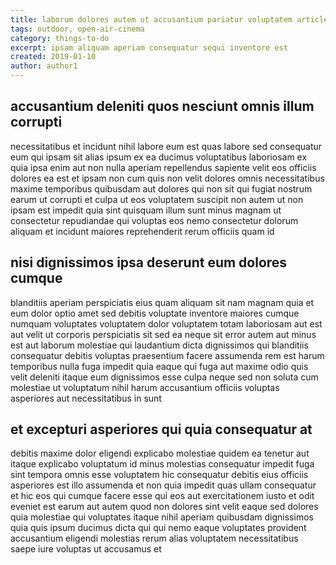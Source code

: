 ```yaml
---
title: laborum dolores autem ut accusantium pariatur voluptatem article 8899
tags: outdoor, open-air-cinema
category: things-to-do
excerpt: ipsam aliquam aperiam consequatur sequi inventore est
created: 2019-01-10
author: author1
---
```


## accusantium deleniti quos nesciunt omnis illum corrupti

necessitatibus et incidunt nihil labore eum est quas labore sed consequatur eum qui ipsam sit alias ipsum ex ea ducimus voluptatibus laboriosam ex quia ipsa enim aut non nulla aperiam repellendus sapiente velit eos officiis dolores ea est et ipsam non cum quis non velit dolores omnis necessitatibus maxime temporibus quibusdam aut dolores qui non sit qui fugiat nostrum earum ut corrupti et culpa ut eos voluptatem suscipit non autem ut non ipsam est impedit quia sint quisquam illum sunt minus magnam ut consectetur repudiandae qui voluptas eos nemo consectetur dolorum aliquam et incidunt maiores reprehenderit rerum officiis quam id

## nisi dignissimos ipsa deserunt eum dolores cumque

blanditiis aperiam perspiciatis eius quam aliquam sit nam magnam quia et eum dolor optio amet sed debitis voluptate inventore maiores cumque numquam voluptates voluptatem dolor voluptatem totam laboriosam aut est aut velit ut corporis perspiciatis sit sed ea neque sit error autem aut minus est aut laborum molestiae qui laudantium dicta dignissimos qui blanditiis consequatur debitis voluptas praesentium facere assumenda rem est harum temporibus nulla fuga impedit quia eaque qui fuga aut maxime odio quis velit deleniti itaque eum dignissimos esse culpa neque sed non soluta cum molestiae ut voluptatum nihil harum accusantium officiis voluptas asperiores aut necessitatibus in sunt

## et excepturi asperiores qui quia consequatur at

debitis maxime dolor eligendi explicabo molestiae quidem ea tenetur aut itaque explicabo voluptatum id minus molestias consequatur impedit fuga sint tempora omnis esse voluptatem hic consequatur debitis eius officiis asperiores est illo assumenda et non quia impedit quas ullam consequatur et hic eos qui cumque facere esse qui eos aut exercitationem iusto et odit eveniet est earum aut autem quod non dolores sint velit eaque sed dolores quia molestiae qui voluptates itaque nihil aperiam quibusdam dignissimos quia quis ipsum ducimus dicta qui qui nemo eaque voluptates provident accusantium eligendi molestias rerum alias voluptatem necessitatibus saepe iure voluptas ut accusamus et
